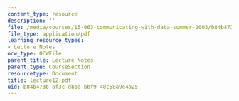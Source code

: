 ```yaml
---
content_type: resource
description: ''
file: /media/courses/15-063-communicating-with-data-summer-2003/b84b473baf3cdbbabbf948c58a9e4a25_lecture12.pdf
file_type: application/pdf
learning_resource_types:
- Lecture Notes
ocw_type: OCWFile
parent_title: Lecture Notes
parent_type: CourseSection
resourcetype: Document
title: lecture12.pdf
uid: b84b473b-af3c-dbba-bbf9-48c58a9e4a25
---
```

